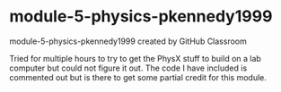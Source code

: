 # module-5-physics-pkennedy1999
module-5-physics-pkennedy1999 created by GitHub Classroom

Tried for multiple hours to try to get the PhysX stuff to build on a lab computer but could not figure it out. The code
I have included is commented out but is there to get some partial credit for this module.
